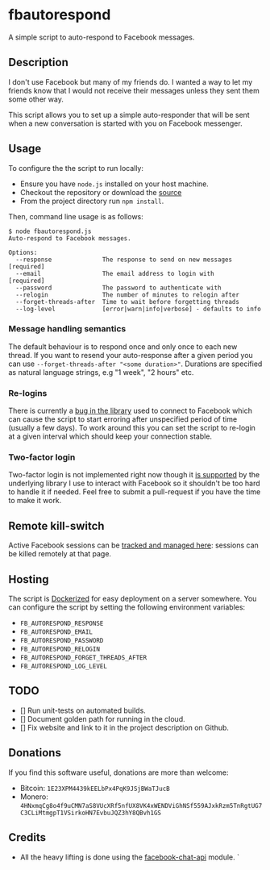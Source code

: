 # fbautorespond

A simple script to auto-respond to Facebook messages.

## Description

I don't use Facebook but many of my friends do.  I wanted a way to let my friends know that I would not receive their messages unless they sent them some other way.

This script allows you to set up a simple auto-responder that will be sent when a new conversation is started with you on Facebook messenger.

## Usage

To configure the the script to run locally:

- Ensure you have `node.js` installed on your host machine.
- Checkout the repository or download the [source](https://github.com/jkp/fbautorespond/archive/master.zip)
- From the project directory run `npm install`.

Then, command line usage is as follows:

```
$ node fbautorespond.js
Auto-respond to Facebook messages.

Options:
  --response              The response to send on new messages        [required]
  --email                 The email address to login with             [required]
  --password              The password to authenticate with
  --relogin               The number of minutes to relogin after
  --forget-threads-after  Time to wait before forgetting threads
  --log-level             [error|warn|info|verbose] - defaults to info
  ```

### Message handling semantics

The default behaviour is to respond once and only once to each new thread.  If you want to resend your auto-response after a given period you can use `--forget-threads-after "<some duration>"`.  Durations are specified as natural language strings, e.g "1 week", "2 hours" etc.

### Re-logins

There is currently a [bug in the library](https://github.com/Schmavery/facebook-chat-api/issues/202) used to connect to Facebook which can cause the script to start erroring after unspecified period of time (usually a few days).  To work around this you can set the script to re-login at a given interval which should keep your connection stable.

### Two-factor login

Two-factor login is not implemented right now though it [is supported](https://github.com/Schmavery/facebook-chat-api/blob/master/DOCS.md#login) by the underlying library I use to interact with Facebook so it shouldn't be too hard to handle it if needed.  Feel free to submit a pull-request if you have the time to make it work.

## Remote kill-switch

Active Facebook sessions can be [tracked and managed here](https://www.facebook.com/settings?tab=security&section=sessions&view#_=_): sessions can be killed remotely at that page.

## Hosting

The script is [Dockerized](https://hub.docker.com/r/jamiekp/fbautorespond/) for easy deployment on a server somewhere. You can configure the script by setting the following environment variables:

* `FB_AUTORESPOND_RESPONSE`
* `FB_AUTORESPOND_EMAIL`
* `FB_AUTORESPOND_PASSWORD`
* `FB_AUTORESPOND_RELOGIN`
* `FB_AUTORESPOND_FORGET_THREADS_AFTER`
* `FB_AUTORESPOND_LOG_LEVEL`

## TODO

- [] Run unit-tests on automated builds.
- [] Document golden path for running in the cloud.
- [] Fix website and link to it in the project description on Github.

## Donations

If you find this software useful, donations are more than welcome:

- Bitcoin: `1E23XPM4439kEELbPx4PqK9JSjBWaTJucB`
- Monero: `4HNxmqCg8o4f9uCMN7aS8VUcXRf5nfUX8VK4xWENDViGhNSf559AJxkRzm5TnRgtUG7C3CLiMtmgpT1VSirkoHN7EvbuJQZ3hY8QBvh1GS`

## Credits

- All the heavy lifting is done using the [facebook-chat-api](https://github.com/Schmavery/facebook-chat-api) module.
`
